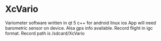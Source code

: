 # XcVario
Variometer software written in qt 5 c++ for android linux ios 
App will need barometric sensor on device.
Alsa gps info available. Record flight in igc format.
Record path is /sdcard/XcVario

